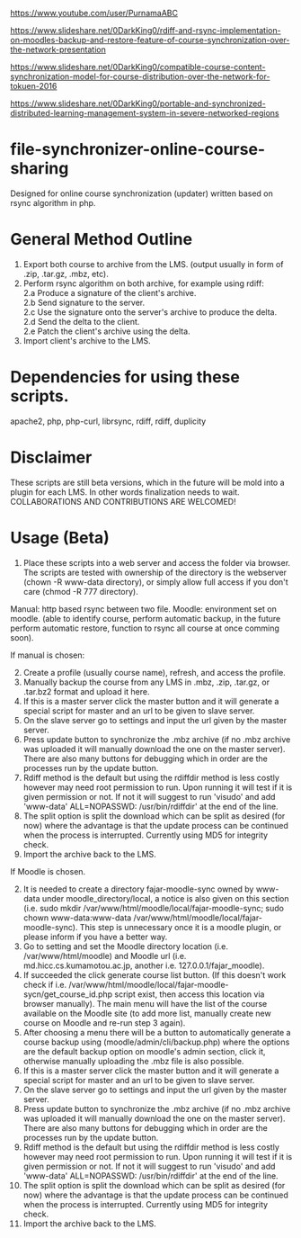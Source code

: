 https://www.youtube.com/user/PurnamaABC

https://www.slideshare.net/0DarkKing0/rdiff-and-rsync-implementation-on-moodles-backup-and-restore-feature-of-course-synchronization-over-the-network-presentation

https://www.slideshare.net/0DarkKing0/compatible-course-content-synchronization-model-for-course-distribution-over-the-network-for-tokuen-2016

https://www.slideshare.net/0DarkKing0/portable-and-synchronized-distributed-learning-management-system-in-severe-networked-regions

# file-synchronizer-online-course-sharing
Designed for online course synchronization (updater) written based on rsync algorithm in php.

# General Method Outline

1. Export both course to archive from the LMS. (output usually in form of .zip, .tar.gz, .mbz, etc).
2. Perform rsync algorithm on both archive, for example using rdiff:  
2.a Produce a signature of the client's archive.  
2.b Send signature to the server.  
2.c Use the signature onto the server's archive to produce the delta.  
2.d Send the delta to the client.  
2.e Patch the client's archive using the delta.  
3. Import client's archive to the LMS.

# Dependencies for using these scripts.

apache2, php, php-curl, librsync, rdiff, rdiff, duplicity

# Disclaimer

These scripts are still beta versions, which in the future will be mold into a plugin for each LMS. In other words finalization needs to wait. COLLABORATIONS AND CONTRIBUTIONS ARE WELCOMED!

# Usage (Beta)

1. Place these scripts into a web server and access the folder via browser. The scripts are tested with ownership of the directory is the webserver (chown -R www-data directory), or simply allow full access if you don't care (chmod -R 777 directory).

Manual: http based rsync between two file.
Moodle: environment set on moodle. (able to identify course, perform automatic backup, in the future perform automatic restore, function to rsync all course at once comming soon).

If manual is chosen:

2. Create a profile (usually course name), refresh, and access the profile.
3. Manually backup the course from any LMS in .mbz, .zip, .tar.gz, or .tar.bz2 format and upload it here.
4. If this is a master server click the master button and it will generate a special script for master and an url to be given to slave server.
5. On the slave server go to settings and input the url given by the master server. 
6. Press update button to synchronize the .mbz archive (if no .mbz archive was uploaded it will manually download the one on the master server). There are also many buttons for debugging which in order are the processes run by the update button.
7. Rdiff method is the default but using the rdiffdir method is less costly however may need root permission to run. Upon running it will test if it is given permission or not. If not it will suggest to run 'visudo' and add 'www-data' ALL=NOPASSWD: /usr/bin/rdiffdir' at the end of the line.
8. The split option is split the download which can be split as desired (for now) where the advantage is that the update process can be continued when the process is interrupted. Currently using MD5 for integrity check.
9. Import the archive back to the LMS.

If Moodle is chosen.

2. It is needed to create a directory fajar-moodle-sync owned by www-data under moodle_directory/local, a notice is also given on this section (i.e. sudo mkdir /var/www/html/moodle/local/fajar-moodle-sync; sudo chown www-data:www-data /var/www/html/moodle/local/fajar-moodle-sync). This step is unnecessary once it is a moodle plugin, or please inform if you have a better way.
3. Go to setting and set the Moodle directory location (i.e. /var/www/html/moodle) and Moodle url (i.e. md.hicc.cs.kumamotou.ac.jp, another i.e. 127.0.0.1/fajar_moodle).
4. If succeeded the click generate course list button. (If this doesn't work check if i.e. /var/www/html/moodle/local/fajar-moodle-sycn/get_course_id.php script exist, then access this location via browser manually). The main menu will have the list of the course available on the Moodle site (to add more list, manually create new course on Moodle and re-run step 3 again).
5. After choosing a menu there will be a button to automatically generate a course backup using
(moodle/admin/cli/backup.php) where the options are the default backup option on moodle's admin section, click it, otherwise manually uploading the .mbz file is also possible.
6. If this is a master server click the master button and it will generate a special script for master and an url to be given to slave server.
7. On the slave server go to settings and input the url given by the master server. 
8. Press update button to synchronize the .mbz archive (if no .mbz archive was uploaded it will manually download the one on the master server). There are also many buttons for debugging which in order are the processes run by the update button.
9. Rdiff method is the default but using the rdiffdir method is less costly however may need root permission to run. Upon running it will test if it is given permission or not. If not it will suggest to run 'visudo' and add 'www-data' ALL=NOPASSWD: /usr/bin/rdiffdir' at the end of the line.
10. The split option is split the download which can be split as desired (for now) where the advantage is that the update process can be continued when the process is interrupted. Currently using MD5 for integrity check.
11. Import the archive back to the LMS.
